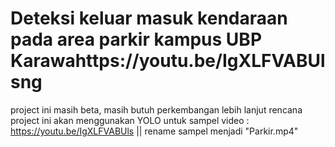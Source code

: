 # Deteksi keluar masuk kendaraan pada area parkir kampus UBP Karawahttps://youtu.be/IgXLFVABUlsng
project ini masih beta, masih butuh perkembangan lebih lanjut
rencana project ini akan menggunakan YOLO 
untuk sampel video : https://youtu.be/IgXLFVABUls || rename sampel menjadi "Parkir.mp4"


